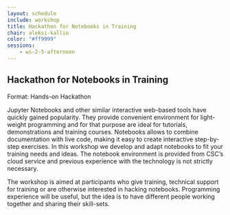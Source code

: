 ```yaml
---
layout: schedule
include: workshop
title: Hackathon for Notebooks in Training
chair: aleksi-kallio
color: "#ff9999"
sessions:
    - ws-2-5-afternoon
---
```


## Hackathon for Notebooks in Training

Format: Hands-on Hackathon

Jupyter Notebooks and other similar interactive web-based tools have quickly
gained popularity. They provide convenient environment for light-weight
programming and for that purpose are ideal for tutorials, demonstrations and
training courses. Notebooks allows to combine documentation with live code,
making it easy to create interactive step-by-step exercises. In this workshop we
develop and adapt notebooks to fit your training needs and ideas. The notebook
environment is provided from CSC’s cloud service and previous experience with
the technology is not strictly necessary.

The workshop is aimed at participants who give training, technical support for
training or are otherwise interested in hacking notebooks. Programming
experience will be useful, but the idea is to have different people working
together and sharing their skill-sets.
